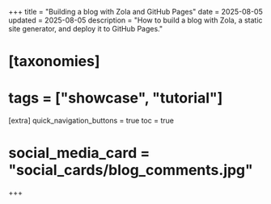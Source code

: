 +++
title = "Building a blog with Zola and GitHub Pages"
date = 2025-08-05
updated = 2025-08-05
description = "How to build a blog with Zola, a static site generator, and deploy it to GitHub Pages."

# [taxonomies]
# tags = ["showcase", "tutorial"]

[extra]
quick_navigation_buttons = true
toc = true
# social_media_card = "social_cards/blog_comments.jpg"
+++
